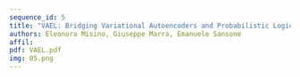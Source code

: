 ```yaml
---
sequence_id: 5
title: "VAEL: Bridging Variational Autoencoders and Probabilistic Logic Programming"
authors: Eleonora Misino, Giuseppe Marra, Emanuele Sansone
affil: 
pdf: VAEL.pdf
img: 05.png
---
```

